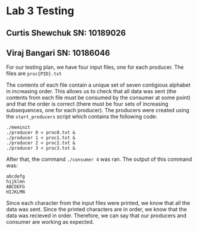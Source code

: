 # Lab 3 Testing 
## Curtis Shewchuk SN: 10189026
## Viraj Bangari   SN: 10186046


For our testing plan, we have four input files, one for each producer. The files are `proc{PID}.txt`

The contents of each file contain a unique set of seven contigious alphabet in increasing order. This allows us to check that all data was sent (the contents from each file must be consumed by the consumer at some point) and that the order is correct (there must be four sets of increasing subsequences, one for each producer). The producers were created using the `start_producers` script which contains the following code:

```
./meminit
./producer 0 < proc0.txt &
./producer 1 < proc1.txt &
./producer 2 < proc2.txt &
./producer 3 < proc3.txt &
```

After that, the command `./consumer 4` was ran. The output of this command was:

```
abcdefg
hijklmn
ABCDEFG
HIJKLMN
```

Since each character from the input files were printed, we know that all the data was sent. Since the printed characters are in order, we know that the data was recieved in order. Therefore, we can say that our producers and consumer are working as expected.
